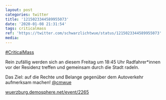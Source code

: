 ```yaml
---
layout: post
categories: twitter
title: '1215023344589955073'
date: '2020-01-08 21:31:54'
tags: criticalmass
ref: 'https://twitter.com/schwarzlichtwue/status/1215023344589955073'
media:
---
```

[#CriticalMass](/t/criticalmass) 

Rein zufällig werden sich an diesem Freitag um 18:45 Uhr Radfahrer\*innen vor der Residenz treffen und gemeinsam durch die Stadt radeln.



Das Ziel: auf die Rechte und Belange gegenüber dem Autoverkehr aufmerksam machen! [@cmwue](https://twitter.com/cmwue)



[wuerzburg.demosphere.net/event/2265](https://wuerzburg.demosphere.net/event/2265) 